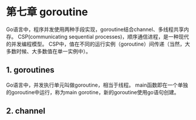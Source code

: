# 第七章 goroutine
Go语言中，程序并发使用两种手段实现，goroutine结合channel、多线程共享内存。
CSP(communicating sequential processes)，顺序通信进程，是一种现代的并发编程模型。
CSP中，值在不同的运行实例（goroutine）间传递（当然，大多数时候、大多数值在单一实例中）。

## 1. goroutines
Go语言中，并发执行单元叫做goroutine，相当于线程。
main函数即在一个单独的goroutine中运行，称为main gorotine，新的goroutine使用go语句创建。

## 2. channel